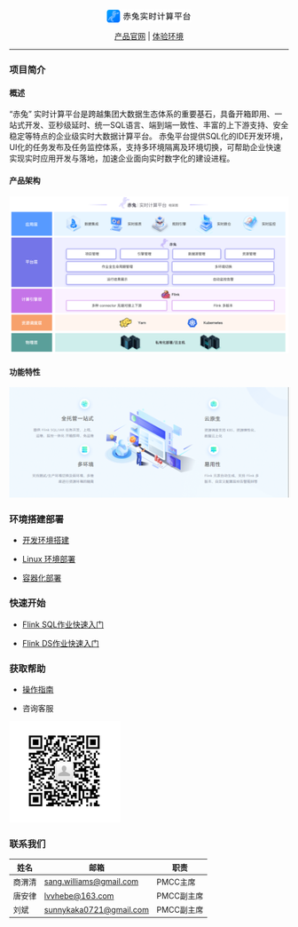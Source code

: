 <p align="center">
<img src="docs/md/image/项目名logo.png"  width="30%" syt height="30%"  div align=center />
</p>

<p align="center">
    <a href="https://galaxy-data-cn.github.io/chitu-sdp-website/">产品官网</a> | 
    <a href="https://183.57.45.188/#/login">体验环境</a> 
</p>

---

### 项目简介
#### 概述
“赤兔” 实时计算平台是跨越集团大数据生态体系的重要基石，具备开箱即用、一站式开发、亚秒级延时、统一SQL语言、端到端一致性、丰富的上下游支持、安全稳定等特点的企业级实时大数据计算平台。 赤兔平台提供SQL化的IDE开发环境，UI化的任务发布及任务监控体系，支持多环境隔离及环境切换，可帮助企业快速实现实时应用开发与落地，加速企业面向实时数字化的建设进程。
#### 产品架构
![输入图片说明](docs/md/image/产品架构图.png)

#### 功能特性

![输入图片说明](docs/md/image/功能特性.png)

### 环境搭建部署

* [开发环境搭建](docs/md/本地运行.md)

* [Linux 环境部署](docs/md/平台部署.md)

* [容器化部署](docs/md/docker部署.md)

[//]: # (* [开发环境搭建]&#40;docs/md/本地运行.md&#41;)

[//]: # (* [Linux 环境部署]&#40;docs/md/平台部署.md&#41;)

[//]: # (* [容器化部署]&#40;docs/md/docker部署.md&#41;)

### 快速开始
* [Flink SQL作业快速入门](docs/md/FlinkSQL作业快速入门.md)

* [Flink DS作业快速入门](docs/md/FlinkDataStream作业快速入门.md)

### 获取帮助

* [操作指南](docs/md/docker部署.md)

* 咨询客服

![](docs/md/image/客服二维码.png)

### 联系我们
| 姓名  | 邮箱        |职责        |
|-----|-----------|-----------|
| 商渭清  | sang.williams@gmail.com | PMCC主席|
| 唐安律 | lvvhebe@163.com | PMCC副主席|
| 刘斌  | sunnykaka0721@gmail.com | PMCC副主席|

[//]: # ([操作指南]&#40;docs/md/操作指南.md&#41;)



